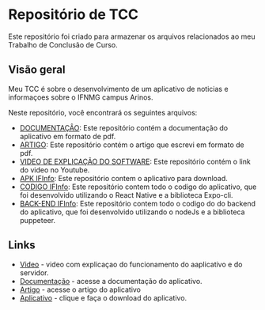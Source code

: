 # Repositório de TCC

Este repositório foi criado para armazenar os arquivos relacionados ao meu Trabalho de Conclusão de Curso. 

## Visão geral

Meu TCC é sobre o desenvolvimento de um aplicativo de noticias e informaçoes sobre o IFNMG campus Arinos. 

Neste repositório, você encontrará os seguintes arquivos:

- [DOCUMENTAÇÂO](./documentacao/DOCUMENTAÇÃO-IFINFO.pdf): Este repositório contém a documentação do aplicativo em formato de pdf.
- [ARTIGO](./artigo/Artigo.pdf): Este repositório contém o artigo que escrevi em formato de pdf.
- [VIDEO DE EXPLICAÇÃO DO SOFTWARE](./video-explicacao/video-youtube.txt): Este repositório contém o link do video no Youtube.
- [APK IFInfo](./apk(aplicativo)/): Este repositório contem o aplicativo para download.
- [CODIGO IFInfo](./codigo-IFInfo/): Este repositório contem todo o codigo do aplicativo, que foi desenvolvido utilizando o React Native e a biblioteca Expo-cli.
- [BACK-END IFInfo](./backend-IFInfo/): Este repositório contem todo o codigo do do backend do aplicativo, que foi desenvolvido utilizando o nodeJs e a biblioteca puppeteer.

## Links
- [Video] - video com explicaçao do funcionamento do aaplicativo e do servidor.
- [Documentação] - acesse a documentação do aplicativo.
- [Artigo] - acesse o artigo do aplicativo
- [Aplicativo] - clique e faça o download do aplicativo.

[Video]: <https://youtu.be/q-Z9jdCIuzk>
[Documentação]: https://drive.google.com/file/d/15kFAlcC83LrfKhE0EY6Q0fvLMoV3fz56/view?usp=share_link>
[Artigo]: <https://drive.google.com/file/d/18O-kjq9uRPTF_oqLWyl93k4_jz5rg3MH/view?usp=share_link>
[Aplicativo]: <https://download1497.mediafire.com/cklayadz7gigo0N56hMR7H901-6rwTMUwiwsLTTwzVYC0JI5UlyYu6gVjLV18LWSs69gwQMmmXyhAaXalVOmlMJDgoB9QBs/r50be7sp7lm27hi/IFInfo_28-02.apk>

